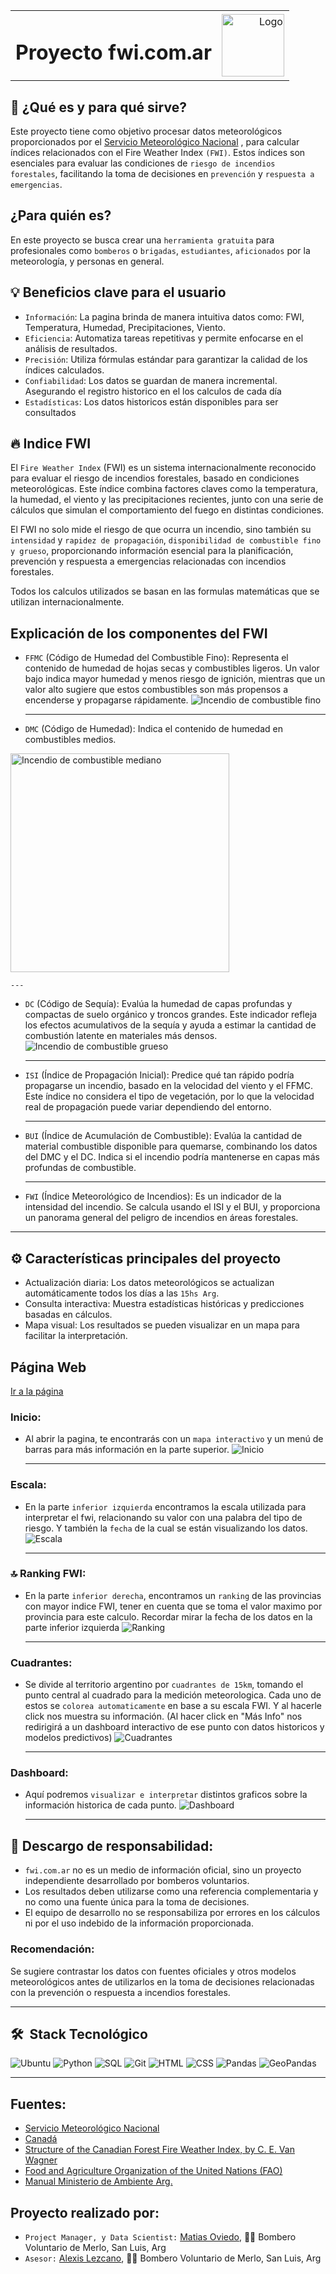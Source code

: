 <table>
<tr>
<td><h1>Proyecto fwi.com.ar</h1></td>
<td align="right"><img src="images/fire.png" alt="Logo" width="100"></td>
</tr>
</table>


## 👀 ¿Qué es y para qué sirve? 
Este proyecto tiene como objetivo procesar datos meteorológicos proporcionados por el [Servicio Meteorológico Nacional](https://www.smn.gob.ar/) , para calcular índices relacionados con el Fire Weather Index `(FWI)`. Estos índices son esenciales para evaluar las condiciones de `riesgo de incendios forestales`, facilitando la toma de decisiones en `prevención` y `respuesta a emergencias`.

## ¿Para quién es? 
En este proyecto se busca crear una `herramienta gratuita` para profesionales como `bomberos` o `brigadas`, `estudiantes`, `aficionados` por la meteorología, y personas en general.

## 💡 Beneficios clave para el usuario 
* `Información`: La pagina brinda de manera intuitiva datos como: FWI, Temperatura, Humedad, Precipitaciones, Viento.    
* `Eficiencia`: Automatiza tareas repetitivas y permite enfocarse en el análisis de resultados.
* `Precisión`: Utiliza fórmulas estándar para garantizar la calidad de los índices calculados.
* `Confiabilidad`: Los datos se guardan de manera incremental. Asegurando el registro historico en el los calculos de cada día
* `Estadísticas`: Los datos historicos están disponibles para ser consultados

## 🔥 Indice FWI 
El `Fire Weather Index` (FWI) es un sistema internacionalmente reconocido para evaluar el riesgo de incendios forestales, basado en condiciones meteorológicas. Este índice combina factores claves como la temperatura, la humedad, el viento y las precipitaciones recientes, junto con una serie de cálculos que simulan el comportamiento del fuego en distintas condiciones.

El FWI no solo mide el riesgo de que ocurra un incendio, sino también su `intensidad` y `rapidez de propagación`, `disponibilidad de combustible fino y grueso`, proporcionando información esencial para la planificación, prevención y respuesta a emergencias relacionadas con incendios forestales.

Todos los calculos utilizados se basan en las formulas matemáticas que se utilizan internacionalmente.

## Explicación de los componentes del FWI

* `FFMC` (Código de Humedad del Combustible Fino): Representa el contenido de humedad de hojas secas y combustibles ligeros. Un valor bajo indica mayor humedad y menos riesgo de ignición, mientras que un valor alto sugiere que estos combustibles son más propensos a encenderse y propagarse rápidamente.
![Incendio de combustible fino](/images/IF_Merlo_comb_fino.jpg)

    ---

* `DMC` (Código de Humedad): Indica el contenido de humedad en combustibles medios.
<img src="images/IF_Merlo_comb_mediano.jpg" alt="Incendio de combustible mediano" width="350">

    ---

* `DC` (Código de Sequía): Evalúa la humedad de capas profundas y compactas de suelo orgánico y troncos grandes. Este indicador refleja los efectos acumulativos de la sequía y ayuda a estimar la cantidad de combustión latente en materiales más densos.
![Incendio de combustible grueso](/images/IF_com_grueso.jpg)

    ---
* `ISI` (Índice de Propagación Inicial): Predice qué tan rápido podría propagarse un incendio, basado en la velocidad del viento y el FFMC. Este índice no considera el tipo de vegetación, por lo que la velocidad real de propagación puede variar dependiendo del entorno.

    ---
* `BUI` (Índice de Acumulación de Combustible): Evalúa la cantidad de material combustible disponible para quemarse, combinando los datos del DMC y el DC. Indica si el incendio podría mantenerse en capas más profundas de combustible.

    ---
* `FWI` (Índice Meteorológico de Incendios): Es un indicador de la intensidad del incendio. Se calcula usando el ISI y el BUI, y proporciona un panorama general del peligro de incendios en áreas forestales.

---

## ⚙ Características principales del proyecto 
* Actualización diaria: Los datos meteorológicos se actualizan automáticamente todos los días a las `15hs Arg`.
* Consulta interactiva: Muestra estadísticas históricas y predicciones basadas en cálculos.
* Mapa visual: Los resultados se pueden visualizar en un mapa para facilitar la interpretación.

## Página Web
[Ir a la página](https://www.fwi.com.ar)

### Inicio:
* Al abrir la pagina, te encontrarás con un `mapa interactivo` y un menú de barras para más información en la parte superior.
    ![Inicio](/images/pag_home.png)

    ---

### Escala: 
* En la parte `inferior izquierda` encontramos la escala utilizada para interpretar el fwi, relacionando su valor con una palabra del tipo de riesgo. Y también la `fecha` de la cual se están visualizando los datos.
    ![Escala](/images/pag_escala.png)

    ---

### 🔝 Ranking FWI: 
* En la parte `inferior derecha`, encontramos un `ranking` de las provincias con mayor indice FWI, tener en cuenta que se toma el valor maximo por provincia para este calculo. Recordar mirar la fecha de los datos en la parte inferior izquierda
    ![Ranking](/images/pag_ranking.png)

    ---

### Cuadrantes:
* Se divide al territorio argentino por `cuadrantes de 15km`, tomando el punto central al cuadrado para la medición meteorologica. Cada uno de estos se `colorea automaticamente` en base a su escala FWI. Y al hacerle click nos muestra su información. (Al hacer click en "Más Info" nos redirigirá a un dashboard interactivo de ese punto con datos historicos y modelos predictivos)
    ![Cuadrantes](/images/pag_cuadrante.png)

    ---
### Dashboard: 
* Aquí podremos `visualizar e interpretar` distintos graficos sobre la información historica de cada punto.
    ![Dashboard](/images/pag_dashboard.png)

    ---

## 📃 Descargo de responsabilidad: 

* `fwi.com.ar` no es un medio de información oficial, sino un proyecto independiente desarrollado por bomberos voluntarios.
* Los resultados deben utilizarse como una referencia complementaria y no como una fuente única para la toma de decisiones.
* El equipo de desarrollo no se responsabiliza por errores en los cálculos ni por el uso indebido de la información proporcionada.
### Recomendación:
Se sugiere contrastar los datos con fuentes oficiales y otros modelos meteorológicos antes de utilizarlos en la toma de decisiones relacionadas con la prevención o respuesta a incendios forestales.


---

## 🛠 &nbsp;Stack Tecnológico
![Ubuntu](https://img.shields.io/badge/-Ubuntu-E95422?style=flat&logo=python&logoColor=white)
![Python](https://img.shields.io/badge/-Python-3776AB?style=flat&logo=python&logoColor=white)
![SQL](https://img.shields.io/badge/-SQL-4479A1?style=flat&logo=mysql&logoColor=white)
![Git](https://img.shields.io/badge/-Git-F05032?style=flat&logo=git&logoColor=white)
![HTML](https://shields.io/badge/HTML-f06529?logo=html5&logoColor=white&labelColor=f06529)
![CSS](https://img.shields.io/badge/CSS-239120?&style=flat&logo=python&logoColor=white)
![Pandas](https://img.shields.io/badge/-Pandas-333333?style=flat&logo=pandas)
![GeoPandas](https://img.shields.io/static/v1?style=for-the-badge&message=GeoPandas&color=139C5A&style=flatlogo=GeoPandas&logoColor=FFFFFF&label=)

---

## Fuentes:
- [Servicio Meteorológico Nacional](https://www.smn.gob.ar/)
- [Canadá](https://cwfis.cfs.nrcan.gc.ca/background/summary/fwi)
- [Structure of the Canadian Forest Fire Weather Index, by
C. E. Van Wagner](https://citeseerx.ist.psu.edu/document?repid=rep1&type=pdf&doi=6eb255d878bc0cead1cac0b96304ed8980349042)
- [Food and Agriculture Organization of the United Nations (FAO)](https://www.fao.org/4/XII/0738-B3.htm)
- [Manual Ministerio de Ambiente Arg.](https://drive.google.com/file/d/115Ob64dnTYDipzYPPfd-J_sI5cE6y8qt/view?usp=sharing)

## Proyecto realizado por:
* `Project Manager, y Data Scientist:` [Matias Oviedo](https://github.com/matiasoviedo28), 👨‍🚒 Bombero Voluntario de Merlo, San Luis, Arg
* `Asesor:` [Alexis Lezcano](https://www.instagram.com/alexis.lezcano.794?igsh=Z3RrcWdnaTYxZHBo), 👨‍🚒 Bombero Voluntario de Merlo, San Luis, Arg
